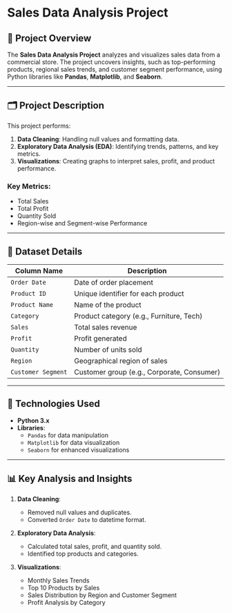 # **Sales Data Analysis Project**

## 📌 **Project Overview**
The **Sales Data Analysis Project** analyzes and visualizes sales data from a commercial store. The project uncovers insights, such as top-performing products, regional sales trends, and customer segment performance, using Python libraries like **Pandas**, **Matplotlib**, and **Seaborn**.

---

## 🗂️ **Project Description**

This project performs:
1. **Data Cleaning**: Handling null values and formatting data.
2. **Exploratory Data Analysis (EDA)**: Identifying trends, patterns, and key metrics.
3. **Visualizations**: Creating graphs to interpret sales, profit, and product performance.

### **Key Metrics**:
- Total Sales
- Total Profit
- Quantity Sold
- Region-wise and Segment-wise Performance

---

## 📝 **Dataset Details**

| Column Name        | Description                                |
|--------------------|--------------------------------------------|
| `Order Date`       | Date of order placement                   |
| `Product ID`       | Unique identifier for each product        |
| `Product Name`     | Name of the product                       |
| `Category`         | Product category (e.g., Furniture, Tech)  |
| `Sales`            | Total sales revenue                       |
| `Profit`           | Profit generated                          |
| `Quantity`         | Number of units sold                      |
| `Region`           | Geographical region of sales              |
| `Customer Segment` | Customer group (e.g., Corporate, Consumer)|

---

## 🚀 **Technologies Used**

- **Python 3.x**
- **Libraries**:
   - `Pandas` for data manipulation
   - `Matplotlib` for data visualization
   - `Seaborn` for enhanced visualizations

---

## 📊 **Key Analysis and Insights**

1. **Data Cleaning**:
   - Removed null values and duplicates.
   - Converted `Order Date` to datetime format.

2. **Exploratory Data Analysis**:
   - Calculated total sales, profit, and quantity sold.
   - Identified top products and categories.

3. **Visualizations**:
   - Monthly Sales Trends
   - Top 10 Products by Sales
   - Sales Distribution by Region and Customer Segment
   - Profit Analysis by Category

